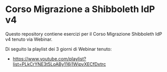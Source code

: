 # Corso Migrazione a Shibboleth IdP v4

Questo repository contiene esercizi per il Corso Migrazione Shibboleth IdP v4 tenuto via Webinar.

Di seguito la playlist dei 3 giorni di Webinar tenuto:

* https://www.youtube.com/playlist?list=PLkCrYNE3t5LoABy116j1WjpvXECfDxtrc
